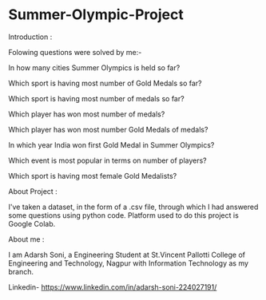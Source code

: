 # Summer-Olympic-Project

Introduction :

Folowing questions were solved by me:-

In how many cities Summer Olympics is held so far?

Which sport is having most number of Gold Medals so far?

Which sport is having most number of medals so far?

Which player has won most number of medals?

Which player has won most number Gold Medals of medals?

In which year India won first Gold Medal in Summer Olympics?

Which event is most popular in terms on number of players?

Which sport is having most female Gold Medalists? 

About Project :

I've taken a dataset, in the form of a .csv file, through which I had answered some questions using python code.
Platform used to do this project is Google Colab.

About me :

I am Adarsh Soni, a Engineering Student at St.Vincent Pallotti College of Engineering and Technology, Nagpur with Information Technology as my branch.

Linkedin- https://www.linkedin.com/in/adarsh-soni-224027191/
